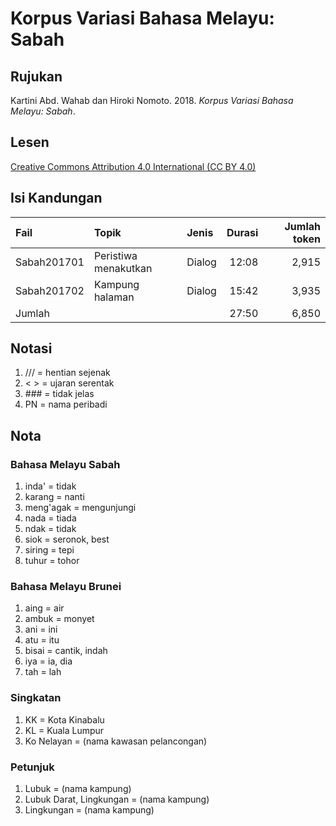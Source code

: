# Korpus Variasi Bahasa Melayu: Sabah
## Rujukan
Kartini Abd. Wahab dan Hiroki Nomoto. 2018. _Korpus Variasi Bahasa Melayu: Sabah_.

## Lesen
[Creative Commons Attribution 4.0 International (CC BY 4.0)](https://creativecommons.org/licenses/by-nc-nd/4.0/deed.ms)

## Isi Kandungan
|Fail       |Topik               |Jenis |Durasi|Jumlah token|
|:----------|:-------------------|:-----|-----:|----:|
|Sabah201701|Peristiwa menakutkan|Dialog| 12:08|2,915|
|Sabah201702|Kampung halaman     |Dialog| 15:42|3,935|
|Jumlah     |                    |      | 27:50|6,850|

## Notasi

1. /// = hentian sejenak
1. < > = ujaran serentak
1. \#\#\# = tidak jelas
1. PN = nama peribadi

## Nota
### Bahasa Melayu Sabah

1. inda' = tidak
1. karang = nanti
1. meng'agak = mengunjungi
1. nada = tiada
1. ndak = tidak
1. siok = seronok, best
1. siring = tepi
1. tuhur = tohor

### Bahasa Melayu Brunei

1. aing = air
1. ambuk = monyet
1. ani = ini
1. atu = itu
1. bisai = cantik, indah
1. iya = ia, dia
1. tah = lah

### Singkatan

1. KK = Kota Kinabalu
1. KL = Kuala Lumpur
1. Ko Nelayan = (nama kawasan pelancongan)

### Petunjuk

1. Lubuk = (nama kampung)
1. Lubuk Darat, Lingkungan = (nama kampung)
1. Lingkungan = (nama kampung)
